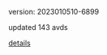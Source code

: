 version: 2023010510-6899

updated 143 avds

[details](https://github.com/0x74f917491bfa7ebfa379/ali_avd_db/blob/master/change_log/2023/01/05/10/6899.txt)